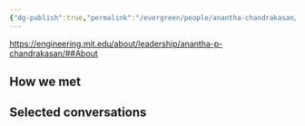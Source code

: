 ```yaml
---
{"dg-publish":true,"permalink":"/evergreen/people/anantha-chandrakasan/","title":"Professor of Electrical Engineering","tags":["people","dean","potential_pv_advisor"]}
---
```


https://engineering.mit.edu/about/leadership/anantha-p-chandrakasan/##About


## How we met


## Selected conversations
